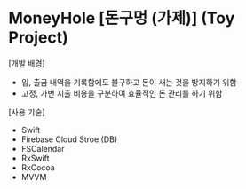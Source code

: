 # MoneyHole [돈구멍 (가제)] (Toy Project)

[개발 배경]
  - 입, 출금 내역을 기록함에도 불구하고 돈이 새는 것을 방지하기 위함
  - 고정, 가변 지출 비용을 구분하여 효율적인 돈 관리를 하기 위함
  
[사용 기술]
  - Swift
  - Firebase Cloud Stroe (DB)
  - FSCalendar
  - RxSwift
  - RxCocoa
  - MVVM



